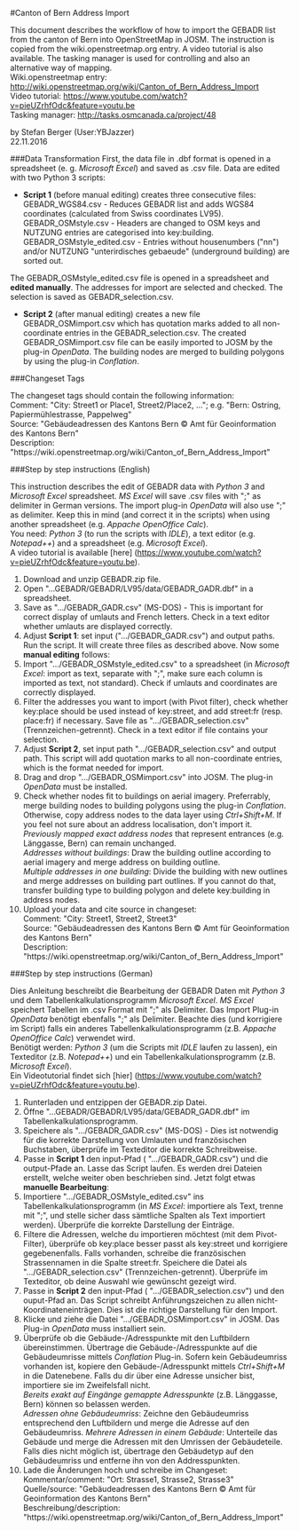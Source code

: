 #Canton of Bern Address Import

This document describes the workflow of how to import the GEBADR list from the canton of Bern into OpenStreetMap in JOSM. The instruction is copied from the wiki.openstreetmap.org entry. A video tutorial is also available. The tasking manager is used for controlling and also an alternative way of mapping.<br />
Wiki.openstreetmap entry: http://wiki.openstreetmap.org/wiki/Canton_of_Bern_Address_Import<br />
Video tutorial: https://www.youtube.com/watch?v=pieUZrhfOdc&feature=youtu.be<br />
Tasking manager: http://tasks.osmcanada.ca/project/48

by Stefan Berger (User:YBJazzer)<br />
22.11.2016


###Data Transformation
First, the data file in .dbf format is opened in a spreadsheet (e. g. *Microsoft Excel*) and saved as .csv file. Data are edited with two Python 3 scripts: 

- **Script 1** (before manual editing) creates three consecutive files:<br />
GEBADR_WGS84.csv - Reduces GEBADR list and adds WGS84 coordinates (calculated from Swiss coordinates LV95).<br />
GEBADR_OSMstyle.csv - Headers are changed to OSM keys and NUTZUNG entries are categorised into key:building.<br />
GEBADR_OSMstyle_edited.csv - Entries without housenumbers ("nn") and/or NUTZUNG "unterirdisches gebaeude" (underground building) are sorted out.<br />

The GEBADR_OSMstyle_edited.csv file is opened in a spreadsheet and **edited manually**. The addresses for import are selected and checked. The selection is saved as GEBADR_selection.csv. 

- **Script 2** (after manual editing) creates a new file GEBADR_OSMimport.csv which has quotation marks added to all non-coordinate entries in the GEBADR_selection.csv. 
The created GEBADR_OSMimport.csv file can be easily imported to JOSM by the plug-in *OpenData*. The building nodes are merged to building polygons by using the plug-in *Conflation*. 

###Changeset Tags

The changeset tags should contain the following information:<br />
Comment: "City: Street1 or Place1, Street2/Place2, ..."; e.g. "Bern: Ostring, Papiermühlestrasse, Pappelweg"<br />
Source: "Gebäudeadressen des Kantons Bern © Amt für Geoinformation des Kantons Bern"<br />
Description: "https://<span></span>wiki.openstreetmap.org/wiki/Canton_of_Bern_Address_Import"<br />


###Step by step instructions (English)

This instruction describes the edit of GEBADR data with *Python 3* and *Microsoft Excel* spreadsheet. *MS Excel* will save .csv files with ";" as delimiter in German versions. The import plug-in *OpenData* will also use ";" as delimiter. Keep this in mind (and correct it in the scripts) when using another spreadsheet (e.g. *Appache OpenOffice Calc*).<br />
You need: *Python 3* (to run the scripts with *IDLE*), a text editor (e.g. *Notepad++*) and a spreadsheet (e.g. *Microsoft Excel*).<br />
A video tutorial is available [here] (https://www.youtube.com/watch?v=pieUZrhfOdc&feature=youtu.be). 

1. Download and unzip GEBADR.zip file. 
2. Open "...GEBADR/GEBADR/LV95/data/GEBADR_GADR.dbf" in a spreadsheet. 
3. Save as ".../GEBADR_GADR.csv" (MS-DOS) - This is important for correct display of umlauts and French letters. Check in a text editor whether umlauts are displayed correctly. 
4. Adjust **Script 1**: set input (".../GEBADR_GADR.csv") and output paths. Run the script. It will create three files as described above. 
Now some **manual editing** follows: 
5. Import ".../GEBADR_OSMstyle_edited.csv" to a spreadsheet (in *Microsoft Excel*: import as text, separate with ";", make sure each column is imported as text, not standard). Check if umlauts and coordinates are correctly displayed. 
6. Filter the addresses you want to import (with Pivot filter), check whether key:place should be used instead of key:street, and add street:fr (resp. place:fr) if necessary. Save file as ".../GEBADR_selection.csv" (Trennzeichen-getrennt). Check in a text editor if file contains your selection. 
7. Adjust **Script 2**, set input path ".../GEBADR_selection.csv" and output path. This script will add quotation marks to all non-coordinate entries, which is the format needed for import. 
8. Drag and drop ".../GEBADR_OSMimport.csv" into JOSM. The plug-in *OpenData* must be installed. 
9. Check whether nodes fit to buildings on aerial imagery. Preferrably, merge building nodes to building polygons using the plug-in *Conflation*. Otherwise, copy address nodes to the data layer using *Ctrl+Shift+M*. If you feel not sure about an address localisation, don't import it.<br />
*Previously mapped exact address nodes* that represent entrances (e.g. Länggasse, Bern) can remain unchanged.<br />
*Addresses without buildings*: Draw the building outline according to aerial imagery and merge address on building outline.<br />
*Multiple addresses in one building*: Divide the building with new outlines and merge addresses on building part outlines. If you cannot do that, transfer building type to building polygon and delete key:building in address nodes.<br />
10. Upload your data and cite source in changeset:<br />
    Comment: "City: Street1, Street2, Street3"<br />
    Source: "Gebäudeadressen des Kantons Bern © Amt für Geoinformation des Kantons Bern"<br />
    Description: "https://<span></span>wiki.openstreetmap.org/wiki/Canton_of_Bern_Address_Import"


###Step by step instructions (German)

Dies Anleitung beschreibt die Bearbeitung der GEBADR Daten mit *Python 3* und dem Tabellenkalkulationsprogramm *Microsoft Excel*. *MS Excel* speichert Tabellen im .csv Format mit ";" als Delimiter. Das Import Plug-in *OpenData* benötigt ebenfalls ";" als Delimiter. Beachte dies (und korrigiere im Script) falls ein anderes Tabellenkalkulationsprogramm (z.B. *Appache OpenOffice Calc*) verwendet wird.<br />
Benötigt werden: *Python 3* (um die Scripts mit *IDLE* laufen zu lassen), ein Texteditor (z.B. *Notepad++*) und ein Tabellenkalkulationsprogramm (z.B. *Microsoft Excel*).<br />
Ein Videotutorial findet sich [hier] (https://www.youtube.com/watch?v=pieUZrhfOdc&feature=youtu.be). 

1. Runterladen und entzippen der GEBADR.zip Datei. 
2. Öffne "...GEBADR/GEBADR/LV95/data/GEBADR_GADR.dbf" im Tabellenkalkulationsprogramm. 
3. Speichere als ".../GEBADR_GADR.csv" (MS-DOS) - Dies ist notwendig für die korrekte Darstellung von Umlauten und französischen Buchstaben, überprüfe im Texteditor die korrekte Schreibweise. 
4. Passe in **Script 1** den input-Pfad ( ".../GEBADR_GADR.csv") und die output-Pfade an. Lasse das Script laufen. Es werden drei Dateien erstellt, welche weiter oben beschrieben sind. 
Jetzt folgt etwas **manuelle Bearbeitung**:
5. Importiere ".../GEBADR_OSMstyle_edited.csv" ins Tabellenkalkulationsprogramm (in *MS Excel*: importiere als Text, trenne mit ";", und stelle sicher dass sämtliche Spalten als Text importiert werden). Überprüfe die korrekte Darstellung der Einträge. 
6. Filtere die Adressen, welche du importieren möchtest (mit dem Pivot-Filter), überprüfe ob key:place besser passt als key:street und korrigiere gegebenenfalls. Falls vorhanden, schreibe die französischen Strassennamen in die Spalte street:fr. Speichere die Datei als ".../GEBADR_selection.csv" (Trennzeichen-getrennt). Überprüfe im Texteditor, ob deine Auswahl wie gewünscht gezeigt wird. 
7. Passe in **Script 2** den input-Pfad ( ".../GEBADR_selection.csv") und den ouput-Pfad an. Das Script schreibt Anführungszeichen zu allen nicht-Koordinateneinträgen. Dies ist die richtige Darstellung für den Import. 
8. Klicke und ziehe die Datei ".../GEBADR_OSMimport.csv" in JOSM. Das Plug-in *OpenData* muss installiert sein. 
9. Überprüfe ob die Gebäude-/Adresspunkte mit den Luftbildern übereinstimmen. Übertrage die Gebäude-/Adresspunkte auf die Gebäudeumrisse mittels *Conflation* Plug-in. Sofern kein Gebäudeumriss vorhanden ist, kopiere den Gebäude-/Adresspunkt mittels *Ctrl+Shift+M* in die Datenebene. Falls du dir über eine Adresse unsicher bist, importiere sie im Zweifelsfall nicht.<br />
*Bereits exakt auf Eingänge gemappte Adresspunkte* (z.B. Länggasse, Bern) können so belassen werden.<br />
*Adressen ohne Gebäudeumriss*: Zeichne den Gebäudeumriss entsprechend den Luftbildern und merge die Adresse auf den Gebäudeumriss.
*Mehrere Adressen in einem Gebäude*: Unterteile das Gebäude und merge die Adressen mit den Umrissen der Gebäudeteile. Falls dies nicht möglich ist, übertrage den Gebäudetyp auf den Gebäudeumriss und entferne ihn von den Addresspunkten.<br />
10. Lade die Änderungen hoch und schreibe im Changeset:<br />
    Kommentar/comment: "Ort: Strasse1, Strasse2, Strasse3"<br />
    Quelle/source: "Gebäudeadressen des Kantons Bern © Amt für Geoinformation des Kantons Bern"<br />
    Beschreibung/description: "https://<span></span>wiki.openstreetmap.org/wiki/Canton_of_Bern_Address_Import"
